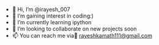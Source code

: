 - 👋 Hi, I’m @irayesh_007
- 👀 I’m gaining interest in coding:)
- 🌱 I’m currently learning ipython
- 💞️ I’m looking to collaborate on new projects soon
- 📫 You can reach me via📧 rayeshkamath111@gmail.com

<!---
irayesh007/irayesh007 is a ✨ special ✨ repository because its `README.md` (this file) appears on your GitHub profile.
You can click the Preview link to take a look at your changes.
--->
